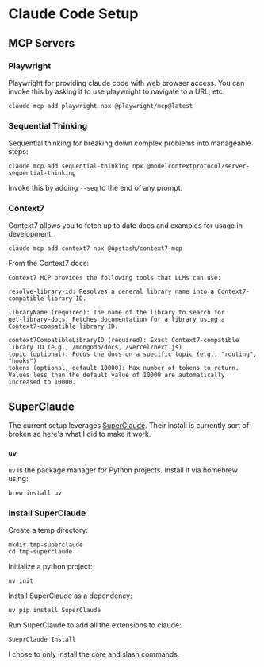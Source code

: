 # Claude Code Setup

## MCP Servers

### Playwright

Playwright for providing claude code with web browser access. You can invoke this by asking it to use playwright to navigate to a URL, etc:

```shell
claude mcp add playwright npx @playwright/mcp@latest
```

### Sequential Thinking

Sequential thinking for breaking down complex problems into manageable steps:

```shell
claude mcp add sequential-thinking npx @modelcontextprotocol/server-sequential-thinking
```

Invoke this by adding `--seq` to the end of any prompt.

### Context7

Context7 allows you to fetch up to date docs and examples for usage in development.

```
claude mcp add context7 npx @upstash/context7-mcp
```

From the Context7 docs:

```
Context7 MCP provides the following tools that LLMs can use:

resolve-library-id: Resolves a general library name into a Context7-compatible library ID.

libraryName (required): The name of the library to search for
get-library-docs: Fetches documentation for a library using a Context7-compatible library ID.

context7CompatibleLibraryID (required): Exact Context7-compatible library ID (e.g., /mongodb/docs, /vercel/next.js)
topic (optional): Focus the docs on a specific topic (e.g., "routing", "hooks")
tokens (optional, default 10000): Max number of tokens to return. Values less than the default value of 10000 are automatically increased to 10000.
```

## SuperClaude

The current setup leverages [SuperClaude](https://github.com/SuperClaude-Org/SuperClaude_Framework). Their install is currently sort of broken so here's what I did to make it work.

### `uv`

`uv` is the package manager for Python projects. Install it via homebrew using:

```shell
brew install uv
```

### Install SuperClaude

Create a temp directory:

```shell
mkdir tmp-superclaude
cd tmp-superclaude
```

Initialize a python project:

```shell
uv init
```

Install SuperClaude as a dependency:

```shell
uv pip install SuperClaude
```

Run SuperClaude to add all the extensions to claude:

```shell
SueprClaude Install
```

I chose to only install the core and slash commands.
